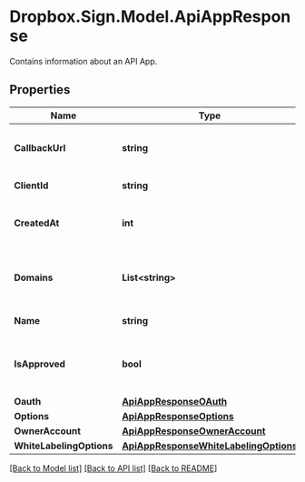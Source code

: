 # Dropbox.Sign.Model.ApiAppResponse
Contains information about an API App.

## Properties

Name | Type | Description | Notes
------------ | ------------- | ------------- | -------------
**CallbackUrl** | **string** |  The app&#39;s callback URL (for events)  | [optional] 
**ClientId** | **string** |  The app&#39;s client id  | [optional] 
**CreatedAt** | **int** |  The time that the app was created  | [optional] 
**Domains** | **List&lt;string&gt;** |  The domain name(s) associated with the app  | [optional] 
**Name** | **string** |  The name of the app  | [optional] 
**IsApproved** | **bool** |  Boolean to indicate if the app has been approved  | [optional] 
**Oauth** | [**ApiAppResponseOAuth**](ApiAppResponseOAuth.md) |    | [optional] 
**Options** | [**ApiAppResponseOptions**](ApiAppResponseOptions.md) |    | [optional] 
**OwnerAccount** | [**ApiAppResponseOwnerAccount**](ApiAppResponseOwnerAccount.md) |    | [optional] 
**WhiteLabelingOptions** | [**ApiAppResponseWhiteLabelingOptions**](ApiAppResponseWhiteLabelingOptions.md) |    | [optional] 

[[Back to Model list]](../README.md#documentation-for-models) [[Back to API list]](../README.md#documentation-for-api-endpoints) [[Back to README]](../README.md)

